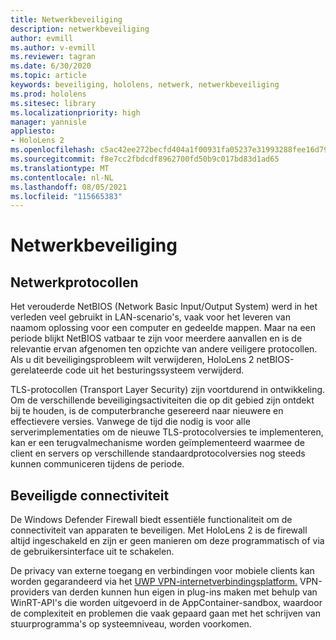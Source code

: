 ```yaml
---
title: Netwerkbeveiliging
description: netwerkbeveiliging
author: evmill
ms.author: v-evmill
ms.reviewer: tagran
ms.date: 6/30/2020
ms.topic: article
keywords: beveiliging, hololens, netwerk, netwerkbeveiliging
ms.prod: hololens
ms.sitesec: library
ms.localizationpriority: high
manager: yannisle
appliesto:
- HoloLens 2
ms.openlocfilehash: c5ac42ee272becfd404a1f00931fa05237e31993288fee16d79d73f79aade646
ms.sourcegitcommit: f8e7cc2fbdcdf8962700fd50b9c017bd83d1ad65
ms.translationtype: MT
ms.contentlocale: nl-NL
ms.lasthandoff: 08/05/2021
ms.locfileid: "115665383"
---
```

# <a name="network-security"></a>Netwerkbeveiliging

## <a name="network-protocols"></a>Netwerkprotocollen

Het verouderde NetBIOS (Network Basic Input/Output System) werd in het verleden veel gebruikt in LAN-scenario's, vaak voor het leveren van naamom oplossing voor een computer en gedeelde mappen. Maar na een periode blijkt NetBIOS vatbaar te zijn voor meerdere aanvallen en is de relevantie ervan afgenomen ten opzichte van andere veiligere protocollen. Als u dit beveiligingsprobleem wilt verwijderen, HoloLens 2 netBIOS-gerelateerde code uit het besturingssysteem verwijderd.

TLS-protocollen (Transport Layer Security) zijn voortdurend in ontwikkeling. Om de verschillende beveiligingsactiviteiten die op dit gebied zijn ontdekt bij te houden, is de computerbranche gesereerd naar nieuwere en effectievere versies. Vanwege de tijd die nodig is voor alle serverimplementaties om de nieuwe TLS-protocolversies te implementeren, kan er een terugvalmechanisme worden geïmplementeerd waarmee de client en servers op verschillende standaardprotocolversies nog steeds kunnen communiceren tijdens de periode.

## <a name="secure-connectivity"></a>Beveiligde connectiviteit 

De Windows Defender Firewall biedt essentiële functionaliteit om de connectiviteit van apparaten te beveiligen. Met HoloLens 2 is de firewall altijd ingeschakeld en zijn er geen manieren om deze programmatisch of via de gebruikersinterface uit te schakelen.

De privacy van externe toegang en verbindingen voor mobiele clients kan worden gegarandeerd via het [UWP VPN-internetverbindingsplatform.](/uwp/api/Windows.Networking.Vpn?view=winrt-19041) VPN-providers van derden kunnen hun eigen in plug-ins maken met behulp van WinRT-API's die worden uitgevoerd in de AppContainer-sandbox, waardoor de complexiteit en problemen die vaak gepaard gaan met het schrijven van stuurprogramma's op systeemniveau, worden voorkomen.
